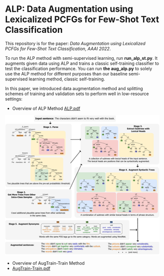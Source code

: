 # ALP: Data **A**ugmentation using **L**exicalized **P**CFGs for Few-Shot Text Classification

This repository is for the paper: _Data Augmentation using Lexicalized PCFGs for Few-Shot Text Classification, AAAI 2022_.

To run the ALP method with semi-supervised learning, run **run_alp_st.py**. It augments given data using ALP and trains a classic self-training classifier to test the classification performance. You can run **the aug_alp.py** to solely use the ALP method for different purposes than our baseline semi-supervised learning method, classic self-training.

In this paper, we introduced data augmentation method and splitting schemes of training and validation sets to perform well in low-resource settings:

- Overview of ALP Method
[ALP.pdf](https://github.com/hazelhkim/ALP/blob/main/ALP.pdf)
<img width="844" alt="Screen Shot 2019-09-23 at 6 31 44 PM" src="https://github.com/hazelhkim/ALP/blob/main/ALP.pdf">


- Overview of AugTrain-Train Method
- [AugTrain-Train.pdf](https://github.com/hazelhkim/ALP/files/8303034/AugTrain-Train.pdf)
